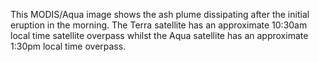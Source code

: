 <p>This MODIS/Aqua image shows the ash plume dissipating after the initial eruption in the morning. The Terra satellite has an approximate 10:30am local time satellite overpass whilst the Aqua satellite has an approximate 1:30pm local time overpass.</p>
